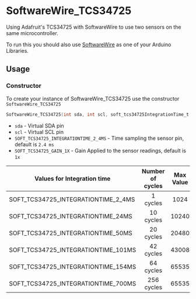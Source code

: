 # SoftwareWire_TCS34725
Using Adafruit's TCS34725 with SoftwareWire to use two sensors on the same microcontroller.

To run this you should also use [SoftwareWire](https://github.com/Testato/SoftwareWire) as one of your Arduino Libraries.

## Usage

### Constructor

To create your instance of SoftwareWire_TCS34725 use the constructor `SoftwareWire_TCS34725`

```c
SoftwareWire_TCS34725(int sda, int scl, soft_tcs34725IntegrationTime_t = SOFT_TCS34725_INTEGRATIONTIME_2_4MS, soft_tcs34725Gain_t = SOFT_TCS34725_GAIN_1X);
```
 * `sda` - Virtual SDA pin
 * `scl` - Virtual SCL pin
 * `SOFT_TCS34725_INTEGRATIONTIME_2_4MS` - Time sampling the sensor pin, default is ```2.4 ms```
 * `SOFT_TCS34725_GAIN_1X` - Gain Applied to the sensor readings, default is ```1x```
 
| Values for Integration time       | Number of cycles | Max Value |      Gain Values     | 
| --------------------------------- |:----------------:|:---------:|----------------------|
|SOFT_TCS34725_INTEGRATIONTIME_2_4MS|      1 cycles    |    1024   |SOFT_TCS34725_GAIN_1X |
|SOFT_TCS34725_INTEGRATIONTIME_24MS |     10 cycles    |   10240   |SOFT_TCS34725_GAIN_4X |
|SOFT_TCS34725_INTEGRATIONTIME_50MS |     20 cycles    |   20480   |SOFT_TCS34725_GAIN_16X|
|SOFT_TCS34725_INTEGRATIONTIME_101MS|     42 cycles    |   43008   |SOFT_TCS34725_GAIN_60X|
|SOFT_TCS34725_INTEGRATIONTIME_154MS|     64 cycles    |   65535   ||
|SOFT_TCS34725_INTEGRATIONTIME_700MS|    256 cycles    |   65535   ||
